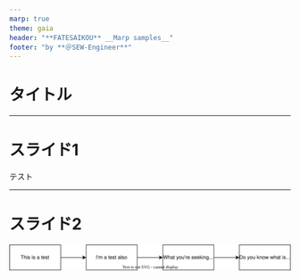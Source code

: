 ```yaml
---
marp: true
theme: gaia
header: "**FATESAIKOU** __Marp samples__"
footer: "by **＠SEW-Engineer**"
---
```

<!--
_backgroundColor: black
_color: white
-->
# タイトル

---
<!--
_backgroundColor: orange
-->
# スライド1

テスト

---
<!--
_backgroundColor: #00FF00
paginate: true
-->
# スライド2

![](./resources/dummyGraph.drawio.svg)
